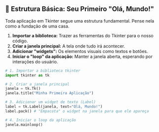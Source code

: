 ## 🚀 Estrutura Básica: Seu Primeiro "Olá, Mundo!"

Toda aplicação em Tkinter segue uma estrutura fundamental. Pense nela como a fundação de uma casa.

1.  **Importar a biblioteca:** Trazer as ferramentas do Tkinter para o nosso código.
2.  **Criar a janela principal:** A tela onde tudo irá acontecer.
3.  **Adicionar "widgets":** Os elementos visuais como textos e botões.
4.  **Iniciar o "loop" da aplicação:** Manter a janela aberta, esperando por interações do usuário.

```python
# 1. Importar a biblioteca tkinter
import tkinter as tk

# 2. Criar a janela principal
janela = tk.Tk()
janela.title("Minha Primeira Aplicação")

# 3. Adicionar um widget de texto (Label)
label = tk.Label(janela, text="Olá, Mundo!")
label.pack() # "Empacota" o widget na janela para que ele apareça

# 4. Iniciar o loop da aplicação
janela.mainloop()
```